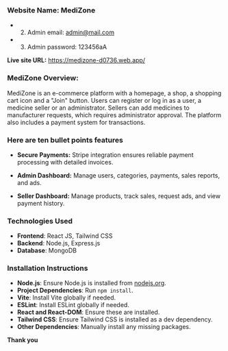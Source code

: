 ### Website Name: MediZone

* 2. Admin email: admin@mail.com
* 3. Admin password: 123456aA

**Live site URL:** https://medizone-d0736.web.app/

### MediZone Overview:
MediZone is an e-commerce platform with a homepage, a shop, a shopping cart icon and a "Join" button. Users can register or log in as a user, a medicine seller or an administrator. Sellers can add medicines to manufacturer requests, which requires administrator approval. The platform also includes a payment system for transactions.

### **Here are ten bullet points features**

* **Secure Payments:** Stripe integration ensures reliable payment processing with detailed invoices.

* **Admin Dashboard:** Manage users, categories, payments, sales reports, and ads.
  
* **Seller Dashboard:** Manage products, track sales, request ads, and view payment history.

### Technologies Used

* **Frontend**: React JS, Tailwind CSS
* **Backend**: Node.js, Express.js
* **Database**: MongoDB

### Installation Instructions

* **Node.js**: Ensure Node.js is installed from [nodejs.org](https://nodejs.org/).
* **Project Dependencies**: Run `npm install`.
* **Vite**: Install Vite globally if needed.
* **ESLint**: Install ESLint globally if needed.
* **React and React-DOM**: Ensure these are installed.
* **Tailwind CSS**: Ensure Tailwind CSS is installed as a dev dependency.
* **Other Dependencies**: Manually install any missing packages.
  
**Thank you**
